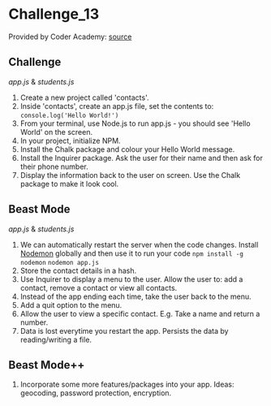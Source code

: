 # Challenge_13

Provided by Coder Academy: [source](https://coderacademyedu.github.io/resources/unit_cli_tool.html)

## Challenge
*app.js* & *students.js*

1. Create a new project called 'contacts'.
2. Inside 'contacts', create an app.js file, set the contents to:
`console.log('Hello World!')`
3. From your terminal, use Node.js to run app.js - you should see 'Hello World' on the screen.
4. In your project, initialize NPM.
5. Install the Chalk package and colour your Hello World message.
6. Install the Inquirer package. Ask the user for their name and then ask for their phone number.
7. Display the information back to the user on screen. Use the Chalk package to make it look cool.

## Beast Mode
*app.js* & *students.js*

1. We can automatically restart the server when the code changes. Install [Nodemon](https://www.npmjs.com/package/nodemon) globally and then use it to run your code
`npm install -g nodemon`
`nodemon app.js`
2. Store the contact details in a hash.
3. Use Inquirer to display a menu to the user. Allow the user to: add a contact, remove a contact or view all contacts.
4. Instead of the app ending each time, take the user back to the menu.
5. Add a quit option to the menu.
6. Allow the user to view a specific contact. E.g. Take a name and return a number.
7. Data is lost everytime you restart the app. Persists the data by reading/writing a file.

## Beast Mode++
1. Incorporate some more features/packages into your app. Ideas: geocoding, password protection, encryption.
